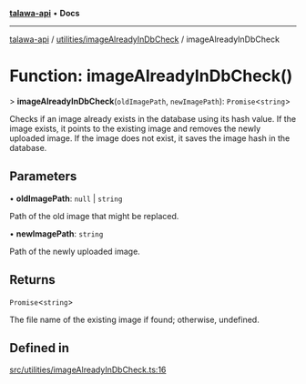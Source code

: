 [**talawa-api**](../../../README.md) • **Docs**

***

[talawa-api](../../../modules.md) / [utilities/imageAlreadyInDbCheck](../README.md) / imageAlreadyInDbCheck

# Function: imageAlreadyInDbCheck()

\> **imageAlreadyInDbCheck**(`oldImagePath`, `newImagePath`): `Promise`\<`string`\>

Checks if an image already exists in the database using its hash value.
If the image exists, it points to the existing image and removes the newly uploaded image.
If the image does not exist, it saves the image hash in the database.

## Parameters

• **oldImagePath**: `null` \| `string`

Path of the old image that might be replaced.

• **newImagePath**: `string`

Path of the newly uploaded image.

## Returns

`Promise`\<`string`\>

The file name of the existing image if found; otherwise, undefined.

## Defined in

[src/utilities/imageAlreadyInDbCheck.ts:16](https://github.com/PalisadoesFoundation/talawa-api/blob/c952c7a3bfd4b8b910fbae10313f5402ade5a9d4/src/utilities/imageAlreadyInDbCheck.ts#L16)
